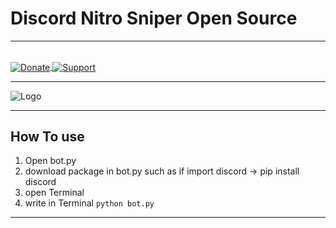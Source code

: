# Discord Nitro Sniper Open Source
<hr>
<br>
<a href="https://paypal.me/BeamKunGzMARK"> <img src="https://img.shields.io/badge/Paypal-Donate!-%2300457C.svg?logo=paypal&style=for-the-badge" align="center" alt="Donate">
</a>
<a href="https://discord.gg/K6tnscw"> <img src="https://img.shields.io/discord/715596368416210944.svg?colorB=Blue&logo=discord&label=Support&style=for-the-badge" align="center" alt="Support" >
</a>

<hr>
<img src="https://snipboard.io/4v9WmJ.jpg" align="center" alt="Logo">
<hr>

## How To use

1. Open bot.py
2. download package in bot.py such as if import discord -> pip install discord 
3. open Terminal
4. write in Terminal `python bot.py`

<hr>



